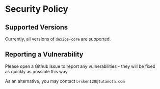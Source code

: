 # Security Policy

## Supported Versions

Currently, all versions of `dexios-core` are supported.

## Reporting a Vulnerability

Please open a Github Issue to report any vulnerabilities - they will be fixed as quickly as possible this way.

As an alternative, you may contact `brxken128@tutanota.com`